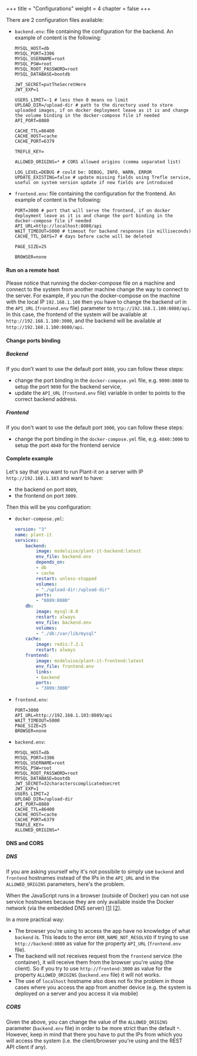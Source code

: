 +++
title = "Configurations"
weight = 4
chapter = false
+++

There are 2 configuration files available:
* `backend.env`: file containing the configuration for the backend. An example of content is the following:
    ```properties
    MYSQL_HOST=db
    MYSQL_PORT=3306
    MYSQL_USERNAME=root
    MYSQL_PSW=root
    MYSQL_ROOT_PASSWORD=root
    MYSQL_DATABASE=bootdb

    JWT_SECRET=putTheSecretHere
    JWT_EXP=1

    USERS_LIMIT=-1 # less then 0 means no limit
    UPLOAD_DIR=/upload-dir # path to the directory used to store uploaded images, if on docker deployment leave as it is and change the volume binding in the docker-compose file if needed
    API_PORT=8080

    CACHE_TTL=86400
    CACHE_HOST=cache
    CACHE_PORT=6379

    TREFLE_KEY=

    ALLOWED_ORIGINS=* # CORS allowed origins (comma separated list)

    LOG_LEVEL=DEBUG # could be: DEBUG, INFO, WARN, ERROR
    UPDATE_EXISTING=false # update missing fields using Trefle service, useful on system version update if new fields are introduced
    ```
* `frontend.env`: file containing the configuration for the frontend. An example of content is the following:
    ```properties
    PORT=3000 # port that will serve the frontend, if on docker deployment leave as it is and change the port binding in the docker-compose file if needed
    API_URL=http://localhost:8080/api
    WAIT_TIMEOUT=5000 # timeout for backend responses (in milliseconds)
    CACHE_TTL_DAYS=7 # days before cache will be deleted

    PAGE_SIZE=25

    BROWSER=none
    ```

#### Run on a remote host
Please notice that running the docker-compose file on a machine and connect to the system from another machine change the way to connect to the server.
For example, if you run the docker-compose on the machine with the local IP `192.168.1.100` then you have to change the backend url in the `API_URL` (`frontend.env` file) parameter to `http://192.168.1.100:8080/api`. In this case, the frontend of the system will be available at `http://192.168.1.100:3000`, and the backend will be available at `http://192.168.1.100:8080/api`.

#### Change ports binding
##### Backend
If you don't want to use the default port `8080`, you can follow these steps:
* change the port binding in the `docker-compose.yml` file, e.g. `9090:8080` to setup the port `9090` for the backend service,
* update the `API_URL` (`frontend.env` file) variable in order to points to the correct backend address.
##### Frontend
If you don't want to use the default port `3000`, you can follow these steps:
* change the port binding in the `docker-compose.yml` file, e.g. `4040:3000` to setup the port `4040` for the frontend service

#### Complete example
Let's say that you want to run Plant-it on a server with IP `http://192.168.1.103` and want to have:
* the backend on port `8089`,
* the frontend on port `3009`.

Then this will be you configuration:
* `docker-compose.yml`:
    ```yaml
    version: "3"
    name: plant-it
    services:
        backend:
            image: msdeluise/plant-it-backend:latest
            env_file: backend.env
            depends_on:
            - db
            - cache
            restart: unless-stopped
            volumes:
            - "./upload-dir:/upload-dir"
            ports:
            - "8089:8080"
        db:
            image: mysql:8.0
            restart: always
            env_file: backend.env
            volumes:
            - "./db:/var/lib/mysql"
        cache:
            image: redis:7.2.1
            restart: always
        frontend:
            image: msdeluise/plant-it-frontend:latest
            env_file: frontend.env
            links:
            - backend
            ports:
            - "3009:3000"
    ```
* `frontend.env`:
    ```properties
    PORT=3000
    API_URL=http://192.168.1.103:8089/api
    WAIT_TIMEOUT=5000
    PAGE_SIZE=25
    BROWSER=none
    ```
* `backend.env`:
    ```properties
    MYSQL_HOST=db
    MYSQL_PORT=3306
    MYSQL_USERNAME=root
    MYSQL_PSW=root
    MYSQL_ROOT_PASSWORD=root
    MYSQL_DATABASE=bootdb
    JWT_SECRET=32characterscomplicatedsecret
    JWT_EXP=1
    USERS_LIMIT=2
    UPLOAD_DIR=/upload-dir
    API_PORT=8080
    CACHE_TTL=86400
    CACHE_HOST=cache
    CACHE_PORT=6379
    TRAFLE_KEY=
    ALLOWED_ORIGINS=*
    ```


#### DNS and CORS
##### DNS
If you are asking yourself why it's not possibile to simply use `backend` and `frontend` hostnames instead of the IPs in the `API_URL` and in the `ALLOWED_ORIGINS` parameters, here's the problem.

When the JavaScript runs in a browser (outside of Docker) you can not use service hostnames because they are only available inside the Docker network (via the embedded DNS server) [[1]](https://stackoverflow.com/questions/46080290/reactjs-browser-app-cannot-see-things-in-the-docker-compose-network) [[2]](https://stackoverflow.com/questions/70770619/dockerized-react-app-axios-req-to-backend-doesnt-work?rq=3).

In a more practical way:
* The browser you're using to access the app have no knowledge of what `backend` is. This leads to the error `ERR_NAME_NOT_RESOLVED` if trying to use `http://backend:8080` as value for the property `API_URL` (`frontend.env` file).
* The backend will not receives request from the `frontend` service (the container), it will receive them from the browser you're using (the client). So if you try to use `http://frontend:3000` as value for the property `ALLOWED_ORIGINS` (`backend.env` file) it will not works.
* The use of `localhost` hostname also does not fix the problem in those cases where you access the app from another device (e.g. the system is deployed on a server and you access it via mobile)

##### CORS
Given the above, you can change the value of the `ALLOWED_ORIGINS` parameter (`backend.env` file) in order to be more strict than the default `*`. However, keep in mind that there you have to put the IPs from which you will access the system (i.e. the client/browser you're using and the REST API client if any).
